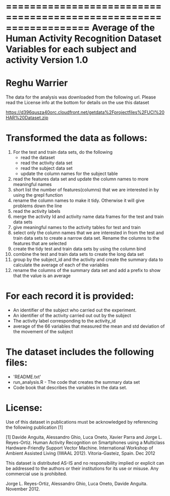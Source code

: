 ==================================================================
Average of the Human Activity Recognition Dataset Variables for each subject and activity
Version 1.0
==================================================================
Reghu Warrier
==================================================================

The data for the analysis was downloaded from the following url. Please read the License info at the bottom for details on the use this dataset

https://d396qusza40orc.cloudfront.net/getdata%2Fprojectfiles%2FUCI%20HAR%20Dataset.zip 

Transformed the data as follows:
======================================
1. For the test and train data sets, do the following
	- read the dataset
	- read the activity data set
	- read the subject data set 
	- update the column names for the  subject table
2. read the features data set and update the column names to more meaningful names
3. short list the number of features(columns) that we are interested in by using the grepl function
4. rename the column names to make it tidy. Otherwise it will give problems down the line
5. read the activity labels 
6. merge the activity Id and activity name data frames for the test and train data sets
7. give meaningful names to the activity tables for test and train
8. select only the column names that we are interested in from the test and train data sets to create a narrow data set. Rename the columns to the features that are selected
9. create the tidy test and train data sets by using the column bind
10. combine the test and train data sets to create the long data set
11. group by the subject_id and the activity and create the summary data to calculate the average of each of the variables
12. rename the columns of the summary data set and add a prefix to show that the value is an average 
 

For each record it is provided:
======================================
- An identifier of the subject who carried out the experiment.
- An identifier of the activity carried out out by the subject
- The activity label corresponding to the activity_id
- average of the 66 variables that measured the mean and std deviation of the movement of the subject

The dataset includes the following files:
=========================================

- 'README.txt'
- run_analysis.R - The code that creates the summary data set
- Code book that describes the variables in the data set. 

License:
========
Use of this dataset in publications must be acknowledged by referencing the following publication [1] 

[1] Davide Anguita, Alessandro Ghio, Luca Oneto, Xavier Parra and Jorge L. Reyes-Ortiz. Human Activity Recognition on Smartphones using a Multiclass Hardware-Friendly Support Vector Machine. International Workshop of Ambient Assisted Living (IWAAL 2012). Vitoria-Gasteiz, Spain. Dec 2012

This dataset is distributed AS-IS and no responsibility implied or explicit can be addressed to the authors or their institutions for its use or misuse. Any commercial use is prohibited.

Jorge L. Reyes-Ortiz, Alessandro Ghio, Luca Oneto, Davide Anguita. November 2012.
